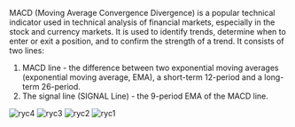 MACD (Moving Average Convergence Divergence) is a popular technical indicator used in technical analysis of financial markets, especially in the stock and currency markets. It is used to identify trends, determine when to enter or exit a position, and to confirm the strength of a trend.
It consists of two lines:
1. MACD line - the difference between two exponential moving averages (exponential moving average, EMA), a short-term 12-period and a long-term 26-period.
2. The signal line (SIGNAL Line) - the 9-period EMA of the MACD line.

![ryc4](https://github.com/patrykswietlik/MACD_Indicator/assets/114610438/217d87dc-4a29-4775-961d-869ade7da73f)
![ryc3](https://github.com/patrykswietlik/MACD_Indicator/assets/114610438/9e637101-d4b1-45b2-9435-c2fdaa943349)
![ryc2](https://github.com/patrykswietlik/MACD_Indicator/assets/114610438/06b4c0c1-82cf-4cc9-afb1-82aac6e16fbd)
![ryc1](https://github.com/patrykswietlik/MACD_Indicator/assets/114610438/bde7a84f-2fc6-4b46-9735-aba45b4f5b6b)
